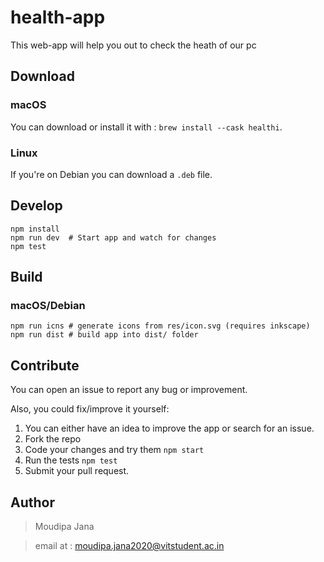 # health-app
This web-app will help you out to check the heath of our pc 

## Download

### macOS

You can download or install it with : `brew install --cask healthi`.

### Linux

If you're on Debian you can download a `.deb` file.


## Develop

```shell
npm install
npm run dev  # Start app and watch for changes
npm test
```

## Build

### macOS/Debian

```shell
npm run icns # generate icons from res/icon.svg (requires inkscape)
npm run dist # build app into dist/ folder
```

## Contribute

You can open an issue to report any bug or improvement.

Also, you could fix/improve it yourself:

1. You can either have an idea to improve the app or search for an issue.
2. Fork the repo
3. Code your changes and try them `npm start`
4. Run the tests `npm test`
5. Submit your pull request. 

## Author
> Moudipa Jana 

> email at : moudipa.jana2020@vitstudent.ac.in

